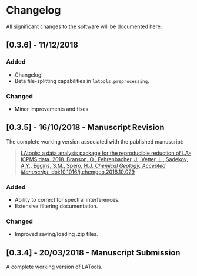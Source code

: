 # Changelog
All significant changes to the software will be documented here.

## [0.3.6] - 11/12/2018

### Added
- Changelog!
- Beta file-splitting capabilities in `latools.preprocessing`.

### Changed
- Minor improvements and fixes.

## [0.3.5] - 16/10/2018 - Manuscript Revision
The complete working version associated with the published manuscript:

>[LAtools: a data analysis package for the reproducible reduction of LA-ICPMS data. 2018. Branson, O., Fehrenbacher, J., Vetter, L., Sadekov, A.Y., Eggins, S.M., Spero, H.J. *Chemical Geology, Accepted Manuscript.* doi:10.1016/j.chemgeo.2018.10.029](https://doi.org/10.1016/j.chemgeo.2018.10.029)

### Added
- Ability to correct for spectral interferences.
- Extensive filtering documentation.

### Changed
- Improved saving/loading .zip files.

## [0.3.4] - 20/03/2018 - Manuscript Submission
A complete working version of LATools.